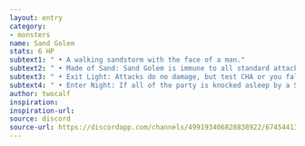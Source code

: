 ```yaml
---
layout: entry
category:
- monsters 
name: Sand Golem
stats: 6 HP
subtext1: " • A walking sandstorm with the face of a man."
subtext2: " • Made of Sand: Sand Golem is immune to all standard attacks but takes d6 damage per bucket of liquid poured on it. High heat causes it to glass up, freezing it in place until it passes a STR test."
subtext3: " • Exit Light: Attacks do no damage, but test CHA or you fall asleep. Sleeping characters can be awoken with loud noises or a hearty slap (an unarmed attack)."
subtext4: " • Enter Night: If all of the party is knocked asleep by a Sand Golem they are transported to a shared dream. To reawake, the PCs must escape the dream."
author: twocalf
inspiration: 
inspiration-url: 
source: discord
source-url: https://discordapp.com/channels/499193406828838922/674544134798966806/722319134481973298
---
```

